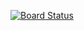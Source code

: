[![Board Status](https://dev.azure.com/ALEXFLORESF/e0c36765-fb74-4b3a-bbdd-90251874e738/55554df1-865e-406b-b988-ac0bf01c32dd/_apis/work/boardbadge/6bbe6a3b-ed9d-4363-98b1-bf21d9426c34)](https://dev.azure.com/ALEXFLORESF/e0c36765-fb74-4b3a-bbdd-90251874e738/_boards/board/t/55554df1-865e-406b-b988-ac0bf01c32dd/Microsoft.RequirementCategory)